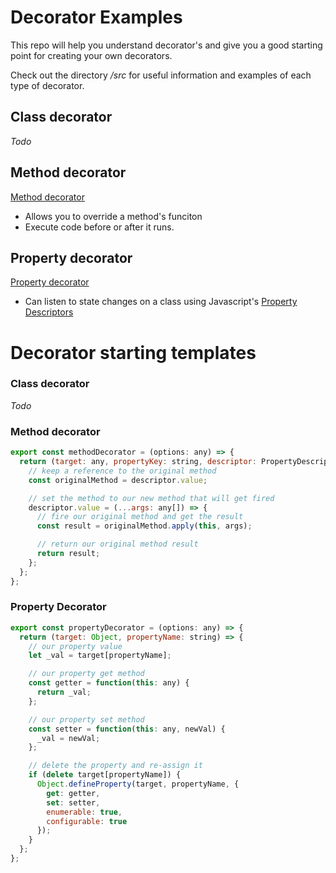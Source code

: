 # Decorator Examples

This repo will help you understand decorator's and give you a good starting point for creating your own decorators. 

Check out the directory _/src_ for useful information and examples of each type of decorator.

## Class decorator

_Todo_

## Method decorator

[Method decorator](src/method-decorator.ts)

* Allows you to override a method's funciton
* Execute code before or after it runs.

## Property decorator

[Property decorator](src/property-decorator.ts)

* Can listen to state changes on a class using Javascript's [Property Descriptors](https://developer.mozilla.org/en-US/docs/Web/JavaScript/Reference/Global_Objects/Object/defineProperty)

# Decorator starting templates

### Class decorator

_Todo_

### Method decorator

```javascript
export const methodDecorator = (options: any) => {
  return (target: any, propertyKey: string, descriptor: PropertyDescriptor) => {
    // keep a reference to the original method
    const originalMethod = descriptor.value;

    // set the method to our new method that will get fired
    descriptor.value = (...args: any[]) => {
      // fire our original method and get the result
      const result = originalMethod.apply(this, args);

      // return our original method result
      return result;
    };
  };
};
```

### Property Decorator

```javascript
export const propertyDecorator = (options: any) => {
  return (target: Object, propertyName: string) => {
    // our property value
    let _val = target[propertyName];

    // our property get method
    const getter = function(this: any) {
      return _val;
    };

    // our property set method
    const setter = function(this: any, newVal) {
      _val = newVal;
    };

    // delete the property and re-assign it
    if (delete target[propertyName]) {
      Object.defineProperty(target, propertyName, {
        get: getter,
        set: setter,
        enumerable: true,
        configurable: true
      });
    }
  };
};
```